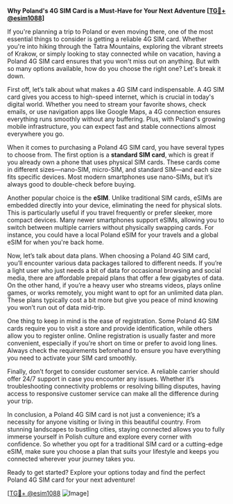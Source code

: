 **Why Poland's 4G SIM Card is a Must-Have for Your Next Adventure [[TG💪+ @esim1088](https://t.me/s/esim1088)]**

If you're planning a trip to Poland or even moving there, one of the most essential things to consider is getting a reliable 4G SIM card. Whether you're into hiking through the Tatra Mountains, exploring the vibrant streets of Krakow, or simply looking to stay connected while on vacation, having a Poland 4G SIM card ensures that you won't miss out on anything. But with so many options available, how do you choose the right one? Let's break it down.

First off, let’s talk about what makes a 4G SIM card indispensable. A 4G SIM card gives you access to high-speed internet, which is crucial in today's digital world. Whether you need to stream your favorite shows, check emails, or use navigation apps like Google Maps, a 4G connection ensures everything runs smoothly without any buffering. Plus, with Poland's growing mobile infrastructure, you can expect fast and stable connections almost everywhere you go.

When it comes to purchasing a Poland 4G SIM card, you have several types to choose from. The first option is a **standard SIM card**, which is great if you already own a phone that uses physical SIM cards. These cards come in different sizes—nano-SIM, micro-SIM, and standard SIM—and each size fits specific devices. Most modern smartphones use nano-SIMs, but it’s always good to double-check before buying.

Another popular choice is the **eSIM**. Unlike traditional SIM cards, eSIMs are embedded directly into your device, eliminating the need for physical slots. This is particularly useful if you travel frequently or prefer sleeker, more compact devices. Many newer smartphones support eSIMs, allowing you to switch between multiple carriers without physically swapping cards. For instance, you could have a local Poland eSIM for your travels and a global eSIM for when you're back home.

Now, let’s talk about data plans. When choosing a Poland 4G SIM card, you’ll encounter various data packages tailored to different needs. If you’re a light user who just needs a bit of data for occasional browsing and social media, there are affordable prepaid plans that offer a few gigabytes of data. On the other hand, if you’re a heavy user who streams videos, plays online games, or works remotely, you might want to opt for an unlimited data plan. These plans typically cost a bit more but give you peace of mind knowing you won’t run out of data mid-trip.

One thing to keep in mind is the ease of registration. Some Poland 4G SIM cards require you to visit a store and provide identification, while others allow you to register online. Online registration is usually faster and more convenient, especially if you’re short on time or prefer to avoid long lines. Always check the requirements beforehand to ensure you have everything you need to activate your SIM card smoothly.

Finally, don’t forget to consider customer service. A reliable carrier should offer 24/7 support in case you encounter any issues. Whether it’s troubleshooting connectivity problems or resolving billing disputes, having access to responsive customer service can make all the difference during your trip.

In conclusion, a Poland 4G SIM card is not just a convenience; it’s a necessity for anyone visiting or living in this beautiful country. From stunning landscapes to bustling cities, staying connected allows you to fully immerse yourself in Polish culture and explore every corner with confidence. So whether you opt for a traditional SIM card or a cutting-edge eSIM, make sure you choose a plan that suits your lifestyle and keeps you connected wherever your journey takes you.

Ready to get started? Explore your options today and find the perfect Poland 4G SIM card for your next adventure! 

[[TG💪+ @esim1088](https://t.me/s/esim1088) ![Image](https://i.postimg.cc/Y0z9fWf4/image.png)]
